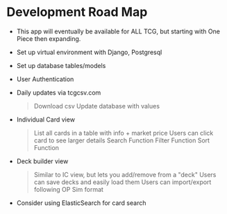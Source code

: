 # Development Road Map

* This app will eventually be available for ALL TCG, but starting with One Piece then expanding.

- Set up virtual environment with Django, Postgresql
- Set up database tables/models
- User Authentication
- Daily updates via tcgcsv.com
    > Download csv
    > Update database with values
    > 
- Individual Card view
    > List all cards in a table with info + market price
    > Users can click card to see larger details
    > Search Function
    > Filter Function
    > Sort Function
    >

- Deck builder view
    > Similar to IC view, but lets you add/remove from a "deck"
    > Users can save decks and easily load them
    > Users can import/export following OP Sim format
    >

- Consider using ElasticSearch for card search